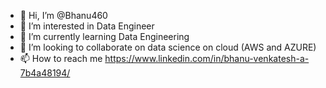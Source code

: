 - 👋 Hi, I’m @Bhanu460
- 👀 I’m interested in Data Engineer 
- 🌱 I’m currently learning Data Engineering
- 💞️ I’m looking to collaborate on data science on cloud (AWS and AZURE)
- 📫 How to reach me https://www.linkedin.com/in/bhanu-venkatesh-a-7b4a48194/

<!---
Bhanu460/Bhanu460 is a ✨ special ✨ repository because its `README.md` (this file) appears on your GitHub profile.
You can click the Preview link to take a look at your changes.
--->
